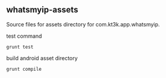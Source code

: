 whatsmyip-assets
----------------

Source files for assets directory for com.kt3k.app.whatsmyip.


test command
```
grunt test
```

build android asset directory
```
grunt compile
```
